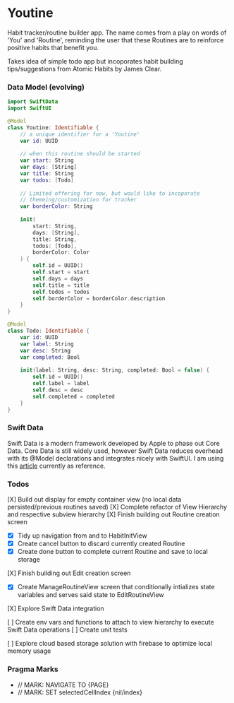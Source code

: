 #  Youtine

Habit tracker/routine builder app. The name comes from a play on
words of 'You' and 'Routine', reminding the user that these Routines
are to reinforce positive habits that benefit you.

Takes idea of simple todo app but incoporates habit
building tips/suggestions from Atomic Habits by James Clear.

### Data Model (evolving)
```Swift
import SwiftData
import SwiftUI

@Model
class Youtine: Identifiable {
    // a unique identifier for a 'Youtine'
    var id: UUID
    
    // when this routine should be started
    var start: String
    var days: [String]
    var title: String
    var todos: [Todo]
    
    // Limited offering for now, but would like to incoporate
    // themeing/customization for tracker
    var borderColor: String
    
    init(
        start: String,
        days: [String],
        title: String,
        todos: [Todo],
        borderColor: Color
    ) {
        self.id = UUID()
        self.start = start
        self.days = days
        self.title = title
        self.todos = todos
        self.borderColor = borderColor.description
    }
}

@Model
class Todo: Identifiable {
    var id: UUID
    var label: String
    var desc: String
    var completed: Bool
    
    init(label: String, desc: String, completed: Bool = false) {
        self.id = UUID()
        self.label = label
        self.desc = desc
        self.completed = completed
    }
}
```

### Swift Data
Swift Data is a modern framework developed by Apple to phase out Core Data. Core Data
is still widely used, however Swift Data reduces overhead with its @Model declarations and
integrates nicely with SwiftUI. I am using this [article](https://www.hackingwithswift.com/articles/263/build-your-first-app-with-swiftui-and-swiftdata) currently as reference.

                                                          
### Todos
[X] Build out display for empty container view (no local data persisted/previous routines saved)
[X] Complete refactor of View Hierarchy and respective subview hierarchy
[X] Finish building out Routine creation screen
-  [X] Tidy up navigation from and to HabitInitView
-  [X] Create cancel button to discard currently created Routine
-  [X] Create done button to complete current Routine and save to local storage

[X] Finish building out Edit creation screen
-  [X] Create ManageRoutineView screen that conditionally intializes state variables and serves said state to EditRoutineView

[X] Explore Swift Data integration

[ ] Create env vars and functions to attach to view hierarchy to execute Swift Data operations
[ ] Create unit tests

[ ] Explore cloud based storage solution with firebase to optimize local memory usage


### Pragma Marks
- // MARK: NAVIGATE TO {PAGE}
- // MARK: SET selectedCellIndex {nil/index}
